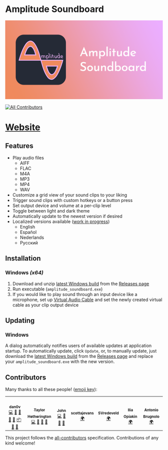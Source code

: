 # Amplitude Soundboard
![GitHub Logo](Branding/Banner.png)
<!-- ALL-CONTRIBUTORS-BADGE:START - Do not remove or modify this section -->
[![All Contributors](https://img.shields.io/badge/all_contributors-7-orange.svg?style=flat-square)](#contributors-)
<!-- ALL-CONTRIBUTORS-BADGE:END -->

# [Website](https://amplitude-soundboard.dan0v.com/index.html)

## Features
- Play audio files
  - AIFF
  - FLAC
  - M4A
  - MP3
  - MP4
  - WAV
- Customize a grid view of your sound clips to your liking
- Trigger sound clips with custom hotkeys or a button press
- Set output device and volume at a per-clip level
- Toggle between light and dark theme
- Automatically update to the newest version if desired
- Localized versions available ([work in progress](https://github.com/dan0v/AmplitudeSoundboard/issues/7))
  - English
  - Español
  - Nederlands
  - Pусский

## Installation
### Windows *(x64)*
1. Download and unzip [latest Windows build](https://git.dan0v.com/AmplitudeSoundboard/releases/latest/download/Amplitude_Soundboard_win_x86_64.zip) from the [Releases page](https://git.dan0v.com/AmplitudeSoundboard/releases/)
2. Run executable (`amplitude_soundboard.exe`)
3. If you would like to play sound through an input device like a microphone, set up [Virtual Audio Cable](https://vac.muzychenko.net/en/download.htm) and set the newly created virtual cable as your clip output device

## Updating
### Windows
A dialog automatically notifies users of available updates at application startup. To automatically update, click `Update`, or, to manually update, just download the [latest Windows build](https://git.dan0v.com/AmplitudeSoundboard/releases/latest/download/Amplitude_Soundboard_win_x86_64.zip) from the [Releases page](https://git.dan0v.com/AmplitudeSoundboard/releases/) and replace your `amplitude_soundboard.exe` with the new version.

## Contributors

Many thanks to all these people! ([emoji key](https://allcontributors.org/docs/en/emoji-key)):

<!-- ALL-CONTRIBUTORS-LIST:START - Do not remove or modify this section -->
<!-- prettier-ignore-start -->
<!-- markdownlint-disable -->
<table>
  <tr>
    <td align="center"><a href="https://github.com/dan0v"><img src="https://avatars.githubusercontent.com/u/7658521?v=4?s=100" width="100px;" alt=""/><br /><sub><b>dan0v</b></sub></a><br /><a href="https://github.com/dan0v/AmplitudeSoundboard/commits?author=dan0v" title="Code">💻</a> <a href="https://github.com/dan0v/AmplitudeSoundboard/issues?q=author%3Adan0v" title="Bug reports">🐛</a> <a href="#design-dan0v" title="Design">🎨</a> <a href="https://github.com/dan0v/AmplitudeSoundboard/commits?author=dan0v" title="Documentation">📖</a> <a href="#maintenance-dan0v" title="Maintenance">🚧</a> <a href="#platform-dan0v" title="Packaging/porting to new platform">📦</a> <a href="https://github.com/dan0v/AmplitudeSoundboard/pulls?q=is%3Apr+reviewed-by%3Adan0v" title="Reviewed Pull Requests">👀</a> <a href="#userTesting-dan0v" title="User Testing">📓</a></td>
    <td align="center"><a href="https://github.com/Taylor-Cozy"><img src="https://avatars.githubusercontent.com/u/19821121?v=4?s=100" width="100px;" alt=""/><br /><sub><b>Taylor Hetherington</b></sub></a><br /><a href="https://github.com/dan0v/AmplitudeSoundboard/commits?author=Taylor-Cozy" title="Code">💻</a> <a href="#userTesting-Taylor-Cozy" title="User Testing">📓</a> <a href="https://github.com/dan0v/AmplitudeSoundboard/commits?author=Taylor-Cozy" title="Documentation">📖</a> <a href="#design-Taylor-Cozy" title="Design">🎨</a></td>
    <td align="center"><a href="https://github.com/John-Cozy"><img src="https://avatars.githubusercontent.com/u/36801893?v=4?s=100" width="100px;" alt=""/><br /><sub><b>John</b></sub></a><br /><a href="https://github.com/dan0v/AmplitudeSoundboard/commits?author=John-Cozy" title="Code">💻</a> <a href="#userTesting-John-Cozy" title="User Testing">📓</a> <a href="https://github.com/dan0v/AmplitudeSoundboard/commits?author=John-Cozy" title="Documentation">📖</a> <a href="#design-John-Cozy" title="Design">🎨</a></td>
    <td align="center"><a href="https://github.com/scottajevans"><img src="https://avatars.githubusercontent.com/u/39980206?v=4?s=100" width="100px;" alt=""/><br /><sub><b>scottajevans</b></sub></a><br /><a href="#translation-scottajevans" title="Translation">🌍</a></td>
    <td align="center"><a href="https://github.com/SonjaVredeveld"><img src="https://avatars.githubusercontent.com/u/10913197?v=4?s=100" width="100px;" alt=""/><br /><sub><b>SVredeveld</b></sub></a><br /><a href="#translation-SonjaVredeveld" title="Translation">🌍</a></td>
    <td align="center"><a href="https://github.com/GF1977"><img src="https://avatars.githubusercontent.com/u/13718260?v=4?s=100" width="100px;" alt=""/><br /><sub><b>Ilia Opiakin</b></sub></a><br /><a href="#translation-GF1977" title="Translation">🌍</a></td>
    <td align="center"><a href="https://github.com/AntoSkate"><img src="https://avatars.githubusercontent.com/u/36473846?v=4?s=100" width="100px;" alt=""/><br /><sub><b>Antonio Brugnolo</b></sub></a><br /><a href="#translation-AntoSkate" title="Translation">🌍</a></td>
  </tr>
</table>

<!-- markdownlint-restore -->
<!-- prettier-ignore-end -->

<!-- ALL-CONTRIBUTORS-LIST:END -->

This project follows the [all-contributors](https://github.com/all-contributors/all-contributors) specification. Contributions of any kind welcome!
